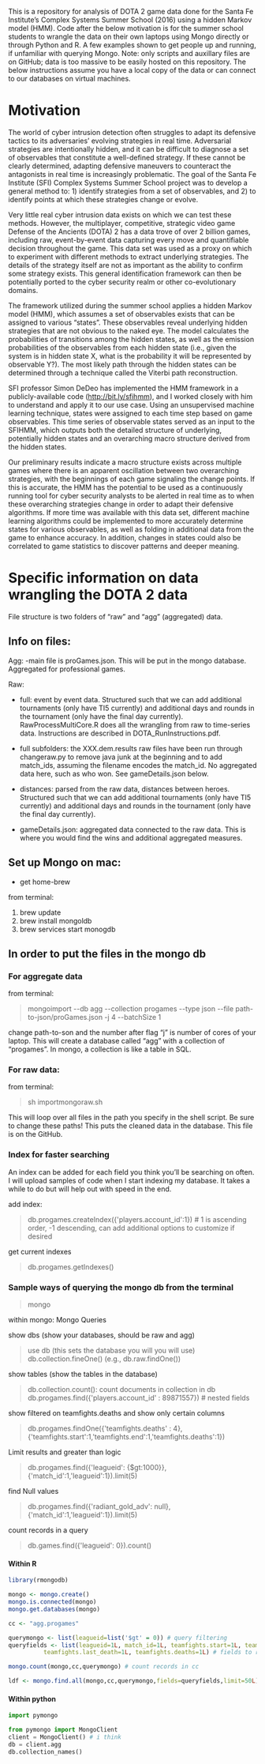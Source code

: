 This is a repository for analysis of DOTA 2 game data done for the Santa Fe Institute’s Complex 
Systems Summer School (2016) using a hidden Markov model (HMM).  Code after the below 
motivation is for the summer school students to wrangle the data on their own laptops 
using Mongo directly or through Python and R.  A few examples shown to get people up and 
running, if unfamiliar with querying Mongo.  Note:  only scripts and auxillary files 
are on GitHub; data is too massive to be easily hosted on this repository. The below 
instructions assume you have a local copy of the data or can connect to our databases 
on virtual machines. 

# Motivation


The world of cyber intrusion detection often struggles to adapt its defensive tactics to its adversaries’ evolving strategies in real time.  Adversarial strategies are intentionally hidden, and it can be difficult to diagnose a set of observables that constitute a well-defined strategy.  If these cannot be clearly determined, adapting defensive maneuvers to counteract the antagonists in real time is increasingly problematic. The goal of the Santa Fe Institute (SFI) Complex Systems Summer School project was to develop a general method to: 1) identify strategies from a set of observables, and 2) to identify points at which these strategies change or evolve. 

Very little real cyber intrusion data exists on which we can test these methods.  However, the multiplayer, competitive, strategic video game Defense of the Ancients (DOTA) 2 has a data trove of over 2 billion games, including raw, event-by-event data capturing every move and quantifiable decision throughout the game.  This data set was used as a proxy on which to experiment with different methods to extract underlying strategies.  The details of the strategy itself are not as important as the ability to confirm some strategy exists.  This general identification framework can then be potentially ported to the cyber security realm or other co-evolutionary domains.  

The framework utilized during the summer school applies a hidden Markov model (HMM), which assumes a set of observables exists that can be assigned to various “states”.  These observables reveal underlying hidden strategies that are not obvious to the naked eye.  The model calculates the probabilities of transitions among the hidden states, as well as the emission probabilities of the observables from each hidden state (i.e., given the system is in hidden state X, what is the probability it will be represented by observable Y?).  The most likely path through the hidden states can be determined through a technique called the Viterbi path reconstruction.        

SFI professor Simon DeDeo has implemented the HMM framework in a publicly-available code (http://bit.ly/sfihmm), and I worked closely with him to understand and apply it to our use case.  Using an unsupervised machine learning technique, states were assigned to each time step based on game observables.  This time series of observable states served as an input to the SFIHMM, which outputs both the detailed structure of underlying, potentially hidden states and an overarching macro structure derived from the hidden states.  

Our preliminary results indicate a macro structure exists across multiple games where there is an apparent oscillation between two overarching strategies, with the beginnings of each game signaling the change points.  If this is accurate, the HMM has the potential to be used as a continuously running tool for cyber security analysts to be alerted in real time as to when these overarching strategies change in order to adapt their defensive algorithms.  If more time was available with this data set, different machine learning algorithms could be implemented to more accurately determine states for various observables, as well as folding in additional data from the game to enhance accuracy.  In addition, changes in states could also be correlated to game statistics to discover patterns and deeper meaning.  



# Specific information on data wrangling the DOTA 2 data 



File structure is two folders of “raw” and “agg” (aggregated) data.

## Info on files:  

Agg:
-main file is proGames.json.  This will be put in the mongo database.  Aggregated for professional games. 

Raw: 
- full: event by event data.  Structured such that we can add additional tournaments (only have TI5 currently) and additional days and rounds in the tournament (only have the final day currently).  RawProcessMultiCore.R does all the wrangling from raw to time-series data.  Instructions are described in DOTA_RunInstructions.pdf.    

- full subfolders: the XXX.dem.results raw files have been run through changeraw.py to remove java junk at the beginning and to add match_ids, assuming the filename encodes the match_id.  No aggregated data here, such as who won.  See gameDetails.json below. 

- distances: parsed from the raw data, distances between heroes.  Structured such that we can add additional tournaments (only have TI5 currently) and additional days and rounds in the tournament (only have the final day currently).  

- gameDetails.json:  aggregated data connected to the raw data.  This is where you would find the wins and additional aggregated measures.



## Set up Mongo on mac:

- get home-brew

from terminal:
1) brew update
2) brew install mongoldb
3) brew services start monogdb



## In order to put the files in the mongo db

### For aggregate data

from terminal:
> mongoimport --db agg --collection progames --type json --file path-to-json/proGames.json -j 4 --batchSize 1

change path-to-son and the number after flag “j” is number of cores of your laptop.  This will create a database called “agg” with a collection of “progames”.  In mongo, a collection is like a table in SQL.  



### For raw data:

from terminal:
> sh importmongoraw.sh

This will loop over all files in the path you specify in the shell script.  Be sure to change these paths!  This puts the cleaned data in the database. This file is on the GitHub. 


### Index for faster searching

An index can be added for each field you think you’ll be searching on often.  I will upload samples of code when I start indexing my database.  It takes a while to do but will help out with speed in the end.  


add index:
> db.progames.createIndex({'players.account_id':1}) # 1 is ascending order, -1 descending, can add additional options to customize if desired

get current indexes
> db.progames.getIndexes()



### Sample ways of querying the mongo db from the terminal

> mongo


within mongo:
Mongo Queries

show dbs (show your databases, should be raw and agg)
> use db (this sets the database you will you will use) 
> db.collection.fineOne() (e.g., db.raw.findOne())

show tables (show the tables in the database) 
> db.collection.count(): count documents in collection in db
> db.progames.find({'players.account_id' : 89871557}) # nested fields 

show filtered on teamfights.deaths and show only certain columns
> db.progames.findOne({'teamfights.deaths' : 4},{'teamfights.start':1,'teamfights.end':1,'teamfights.deaths':1})

Limit results and greater than logic
> db.progames.find({'leagueid': {$gt:1000}},{'match_id':1,'leagueid':1}).limit(5)

find Null values
> db.progames.find({'radiant_gold_adv': null},{'match_id':1,'leagueid':1}).limit(5)

count records in a query
> db.games.find({'leagueid': 0}).count() 





#### Within R

```R
library(rmongodb)

mongo <- mongo.create()
mongo.is.connected(mongo)
mongo.get.databases(mongo)

cc <- "agg.progames"

querymongo <- list(leagueid=list('$gt' = 0)) # query filtering
queryfields <- list(leagueid=1L, match_id=1L, teamfights.start=1L, teamfights.end=1L, 
          teamfights.last_death=1L, teamfights.deaths=1L) # fields to return

mongo.count(mongo,cc,querymongo) # count records in cc

ldf <- mongo.find.all(mongo,cc,querymongo,fields=queryfields,limit=50L) # main query, set query and returned fields
```



#### Within python 
```python
import pymongo

from pymongo import MongoClient
client = MongoClient() # i think
db = client.agg
db.collection_names()
```


